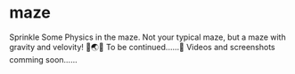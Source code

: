 # maze
Sprinkle Some Physics in the maze. Not your typical maze, but a maze with gravity and velovity! :crystal_ball::earth_asia::milky_way:
To be continued......:mushroom: Videos and screenshots comming soon......
